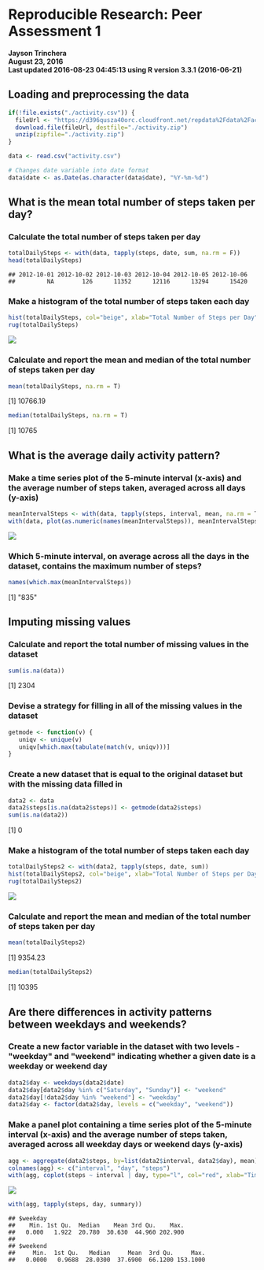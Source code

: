 # **Reproducible Research: Peer Assessment 1**



**Jayson Trinchera**  
**August 23, 2016**  
**Last updated 2016-08-23 04:45:13 using R version 3.3.1 (2016-06-21)**  


## **Loading and preprocessing the data**  


```r
if(!file.exists("./activity.csv")) {
  fileUrl <- "https://d396qusza40orc.cloudfront.net/repdata%2Fdata%2Factivity.zip"
  download.file(fileUrl, destfile="./activity.zip")
  unzip(zipfile="./activity.zip")
}

data <- read.csv("activity.csv")

# Changes date variable into date format
data$date <- as.Date(as.character(data$date), "%Y-%m-%d")
```

## **What is the mean total number of steps taken per day?**  

### Calculate the total number of steps taken per day  


```r
totalDailySteps <- with(data, tapply(steps, date, sum, na.rm = F))
head(totalDailySteps)
```

```
## 2012-10-01 2012-10-02 2012-10-03 2012-10-04 2012-10-05 2012-10-06 
##         NA        126      11352      12116      13294      15420
```

### Make a histogram of the total number of steps taken each day  


```r
hist(totalDailySteps, col="beige", xlab="Total Number of Steps per Day", main="Histogram of Total Number of Steps Taken Each Day")
rug(totalDailySteps)
```

![](PA1_template_files/figure-html/unnamed-chunk-3-1.png)<!-- -->

### Calculate and report the mean and median of the total number of steps taken per day  


```r
mean(totalDailySteps, na.rm = T)
```

[1] 10766.19

```r
median(totalDailySteps, na.rm = T)
```

[1] 10765

## **What is the average daily activity pattern?**  

### Make a time series plot of the 5-minute interval (x-axis) and the average number of steps taken, averaged across all days (y-axis)  


```r
meanIntervalSteps <- with(data, tapply(steps, interval, mean, na.rm = T))
with(data, plot(as.numeric(names(meanIntervalSteps)), meanIntervalSteps, type="l", col="red", xlab="Time Interval (5-minutes)", ylab="Average Number of Steps", main="Average Number of Steps Taken Every 5-minute Interval"))
```

![](PA1_template_files/figure-html/unnamed-chunk-5-1.png)<!-- -->

### Which 5-minute interval, on average across all the days in the dataset, contains the maximum number of steps?  


```r
names(which.max(meanIntervalSteps))
```

[1] "835"

## **Imputing missing values**  

### Calculate and report the total number of missing values in the dataset  


```r
sum(is.na(data))
```

[1] 2304

### Devise a strategy for filling in all of the missing values in the dataset  


```r
getmode <- function(v) {
   uniqv <- unique(v)
   uniqv[which.max(tabulate(match(v, uniqv)))]
}
```

### Create a new dataset that is equal to the original dataset but with the missing data filled in  


```r
data2 <- data
data2$steps[is.na(data2$steps)] <- getmode(data2$steps)
sum(is.na(data2))
```

[1] 0

### Make a histogram of the total number of steps taken each day  


```r
totalDailySteps2 <- with(data2, tapply(steps, date, sum))
hist(totalDailySteps2, col="beige", xlab="Total Number of Steps per Day", main="Histogram of Total Number of Steps Taken Each Day")
rug(totalDailySteps2)
```

![](PA1_template_files/figure-html/unnamed-chunk-10-1.png)<!-- -->

### Calculate and report the mean and median of the total number of steps taken per day


```r
mean(totalDailySteps2)
```

[1] 9354.23

```r
median(totalDailySteps2)
```

[1] 10395

## **Are there differences in activity patterns between weekdays and weekends?**  
### Create a new factor variable in the dataset with two levels - "weekday" and "weekend" indicating whether a given date is a weekday or weekend day  


```r
data2$day <- weekdays(data2$date)
data2$day[data2$day %in% c("Saturday", "Sunday")] <- "weekend"
data2$day[!data2$day %in% "weekend"] <- "weekday"
data2$day <- factor(data2$day, levels = c("weekday", "weekend"))
```

### Make a panel plot containing a time series plot of the 5-minute interval (x-axis) and the average number of steps taken, averaged across all weekday days or weekend days (y-axis)


```r
agg <- aggregate(data2$steps, by=list(data2$interval, data2$day), mean)
colnames(agg) <- c("interval", "day", "steps")
with(agg, coplot(steps ~ interval | day, type="l", col="red", xlab="Time Interval (5-minutes)", ylab="Average Number of Steps"))
```

![](PA1_template_files/figure-html/unnamed-chunk-13-1.png)<!-- -->

```r
with(agg, tapply(steps, day, summary))
```

```
## $weekday
##    Min. 1st Qu.  Median    Mean 3rd Qu.    Max. 
##   0.000   1.922  20.780  30.630  44.960 202.900 
## 
## $weekend
##     Min.  1st Qu.   Median     Mean  3rd Qu.     Max. 
##   0.0000   0.9688  28.0300  37.6900  66.1200 153.1000
```
